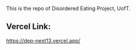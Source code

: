 This is the repo of Disordered Eating Project, UofT. 



## Vercel Link:

https://dep-next13.vercel.app/
